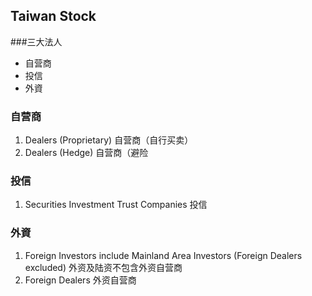 ## Taiwan Stock
###三大法人
- 自营商
- 投信
- 外資

### 自营商
1. Dealers (Proprietary) 自营商（自行买卖）
2. Dealers (Hedge) 自营商（避险

### 投信
1. Securities Investment Trust Companies 投信

### 外資
1. Foreign Investors include Mainland Area Investors (Foreign Dealers excluded) 外资及陆资不包含外资自营商
2. Foreign Dealers 外资自营商